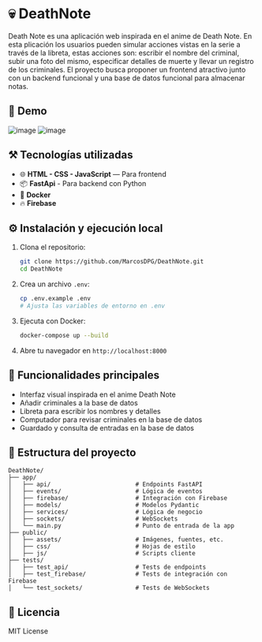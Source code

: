 # 💀 DeathNote

Death Note es una aplicación web inspirada en el anime de Death Note. En esta plicación los usuarios pueden simular acciones vistas en la serie a través de la libreta, estas acciones son: escribir el nombre del criminal, subir una foto del mismo, especificar detalles de muerte y llevar un registro de los criminales. El proyecto busca proponer un frontend atractivo junto con un backend funcional y una base de datos funcional para almacenar notas.

## 📸 Demo

![image](https://github.com/user-attachments/assets/fee7e72c-4a12-4270-9998-ef1dcc234bb5)
![image](https://github.com/user-attachments/assets/57ad9498-32a9-4839-8970-40685808821b)

## ⚒️ Tecnologías utilizadas

- 🌐 **HTML - CSS - JavaScript** — Para frontend
- 📦 **FastApi** - Para backend con Python
- 🐳 **Docker**
- 🔥 **Firebase**

## ⚙️ Instalación y ejecución local

1. Clona el repositorio:
    ```bash
    git clone https://github.com/MarcosDPG/DeathNote.git
    cd DeathNote
    ```
2. Crea un archivo `.env`:
    ```bash
    cp .env.example .env
    # Ajusta las variables de entorno en .env
    ```
3. Ejecuta con Docker:
    ```bash
    docker-compose up --build
    ```
4. Abre tu navegador en `http://localhost:8000`

## 🧪 Funcionalidades principales

- Interfaz visual inspirada en el anime Death Note
- Añadir criminales a la base de datos
- Libreta para escribir los nombres y detalles
- Computador para revisar criminales en la base de datos
- Guardado y consulta de entradas en la base de datos

## 📂 Estructura del proyecto

```plaintext
DeathNote/
├── app/
│   ├── api/                        # Endpoints FastAPI
│   ├── events/                     # Lógica de eventos
│   ├── firebase/                   # Integración con Firebase
│   ├── models/                     # Modelos Pydantic
│   ├── services/                   # Lógica de negocio
│   ├── sockets/                    # WebSockets
│   └── main.py                     # Punto de entrada de la app
├── public/
│   ├── assets/                     # Imágenes, fuentes, etc.
│   ├── css/                        # Hojas de estilo
│   ├── js/                         # Scripts cliente
├── tests/
│   ├── test_api/                   # Tests de endpoints
│   ├── test_firebase/              # Tests de integración con Firebase
│   └── test_sockets/               # Tests de WebSockets
```

## 📄 Licencia

MIT License
